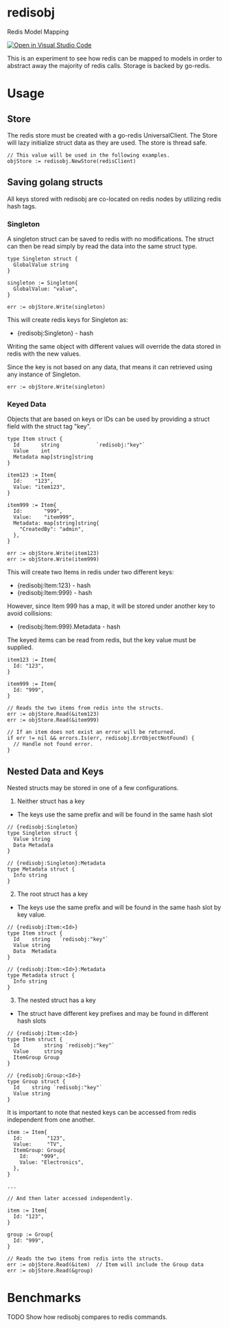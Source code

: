 # redisobj
Redis Model Mapping

[![Open in Visual Studio Code](https://open.vscode.dev/badges/open-in-vscode.svg)](https://open.vscode.dev/wspowell/redisobj)

This is an experiment to see how redis can be mapped to models in order to abstract away the majority of redis calls.
Storage is backed by go-redis.

# Usage

## Store
The redis store must be created with a go-redis UniversalClient. The Store will lazy initialize struct data as they are used. 
The store is thread safe.
```
// This value will be used in the following examples.
objStore := redisobj.NewStore(redisClient)
```

## Saving golang structs
All keys stored with redisobj are co-located on redis nodes by utilizing redis hash tags. 

### Singleton
A singleton struct can be saved to redis with no modifications. The struct can then be read simply by read the data into the same struct type.
```
type Singleton struct {
  GlobalValue string
}

singleton := Singleton{
  GlobalValue: "value",
}

err := objStore.Write(singleton)
```
This will create redis keys for Singleton as:
* {redisobj:Singleton} - hash

Writing the same object with different values will override the data stored in redis with the new values.

Since the key is not based on any data, that means it can retrieved using any instance of Singleton.
```
err := objStore.Write(singleton)
```

### Keyed Data
Objects that are based on keys or IDs can be used by providing a struct field with the struct tag "key".
```
type Item struct {
  Id       string            `redisobj:"key"`
  Value    int
  Metadata map[string]string 
}

item123 := Item{
  Id:    "123",
  Value: "item123",
}

item999 := Item{
  Id:       "999",
  Value:    "item999",
  Metadata: map[string]string{
    "CreatedBy": "admin",
  },
}

err := objStore.Write(item123)
err := objStore.Write(item999)
```
This will create two Items in redis under two different keys:
* {redisobj:Item:123} - hash
* {redisobj:Item:999} - hash

However, since Item 999 has a map, it will be stored under another key to avoid collisions:
* {redisobj:Item:999}.Metadata - hash

The keyed items can be read from redis, but the key value must be supplied.
```
item123 := Item{
  Id: "123",
}

item999 := Item{
  Id: "999",
}

// Reads the two items from redis into the structs.
err := objStore.Read(&item123)
err := objStore.Read(&item999)

// If an item does not exist an error will be returned.
if err != nil && errors.Is(err, redisobj.ErrObjectNotFound) {
  // Handle not found error.
}
```

## Nested Data and Keys
Nested structs may be stored in one of a few configurations.
1. Neither struct has a key
  * The keys use the same prefix and will be found in the same hash slot
```
// {redisobj:Singleton}
type Singleton struct {
  Value string
  Data Metadata
}

// {redisobj:Singleton}:Metadata
type Metadata struct {
  Info string
}
```
2. The root struct has a key
  * The keys use the same prefix and will be found in the same hash slot by key value.
```
// {redisobj:Item:<Id>}
type Item struct {
  Id    string   `redisobj:"key"`
  Value string 
  Data  Metadata
}

// {redisobj:Item:<Id>}:Metadata
type Metadata struct {
  Info string
}
```
3. The nested struct has a key
  * The struct have different key prefixes and may be found in different hash slots
```
// {redisobj:Item:<Id>}
type Item struct {
  Id        string `redisobj:"key"`
  Value     string 
  ItemGroup Group
}

// {redisobj:Group:<Id>}
type Group struct {
  Id    string `redisobj:"key"`
  Value string
}
```
It is important to note that nested keys can be accessed from redis independent from one another.
```
item := Item{
  Id:        "123",
  Value:     "TV",
  ItemGroup: Group{
    Id:    "999",
    Value: "Electronics",
  },
}

...

// And then later accessed independently.

item := Item{
  Id: "123",
}

group := Group{
  Id: "999",
}

// Reads the two items from redis into the structs.
err := objStore.Read(&item)  // Item will include the Group data
err := objStore.Read(&group)
```

# Benchmarks
TODO Show how redisobj compares to redis commands.
